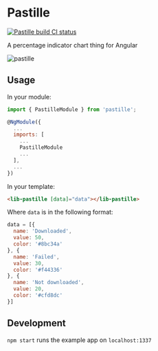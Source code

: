 # Pastille

[![Pastille build CI status](https://github.com/jmsv/pastille/workflows/Pastille%20build%20CI/badge.svg)](https://github.com/jmsv/pastille/actions)

A percentage indicator chart thing for Angular

![pastille](https://user-images.githubusercontent.com/14852491/63027254-86621680-bea4-11e9-880e-518b5fb32f81.gif)

## Usage

In your module:

```js
import { PastilleModule } from 'pastille';

@NgModule({
  ...
  imports: [
    ...
    PastilleModule
    ...
  ],
  ...  
})
```

In your template:

```html
<lib-pastille [data]="data"></lib-pastille>
```

Where `data` is in the following format:

```js
data = [{
  name: 'Downloaded',
  value: 50,
  color: '#8bc34a'
}, {
  name: 'Failed',
  value: 30,
  color: '#f44336'
}, {
  name: 'Not downloaded',
  value: 20,
  color: '#cfd8dc'
}]
```

## Development

`npm start` runs the example app on `localhost:1337`
